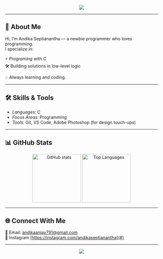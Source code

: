 <!-- Banner -->
<p align="center">
  <img src="https://capsule-render.vercel.app/api?type=waving&color=0:00C9FF,100:92FE9D&height=220&section=header&text=Hi%20👋%20I'm%20Andika%20Septianantha&fontSize=40&fontAlignY=35" />
</p>

---

## 👋 About Me
Hi, I’m Andika Septianantha — a newbie programmer who loves programming.  
I specialize in: 

⚡ *Programing* with *C*    
🛠 Building solutions in low-level logic 

💡 Always learning and coding.

---

## 🛠 Skills & Tools
- *Languages:* C
- *Focus Areas:* Programming
- *Tools:* Git, VS Code, Adobe Photoshop (for design touch-ups)  
 
---

## 📊 GitHub Stats  

<p align="center">
  <img src="https://github-readme-stats.vercel.app/api?username=andikaseptianantha&show_icons=true&theme=tokyonight" alt="GitHub stats" height="160" />
  <img src="https://github-readme-stats.vercel.app/api/top-langs/?username=andikaseptianantha&layout=compact&theme=tokyonight" alt="Top Languages" height="160"/>
</p>

---

## 🌐 Connect With Me  
📧 Email: [andikaanjay791@gmail.com](#)    
🔗 Instagram [https://instagram.com/andikaseptianantha](#)  

---

<p align="center">
  <img src="https://capsule-render.vercel.app/api?type=waving&color=gradient&height=120&section=footer"/>
</p>

